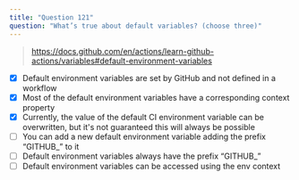 ```yaml
---
title: "Question 121"
question: "What’s true about default variables? (choose three)"
---
```



> https://docs.github.com/en/actions/learn-github-actions/variables#default-environment-variables
- [x] Default environment variables are set by GitHub and not defined in a workflow
- [x] Most of the default environment variables have a corresponding context property
- [x] Currently, the value of the default CI environment variable can be overwritten, but it's not guaranteed this will always be possible
- [ ] You can add a new default environment variable adding the prefix “GITHUB_” to it
- [ ] Default environment variables always have the prefix “GITHUB_”
- [ ] Default environment variables can be accessed using the env context
